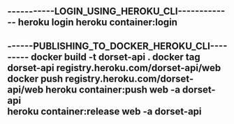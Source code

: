 -----------LOGIN_USING_HEROKU_CLI-------------
heroku login
heroku container:login
----------------------------------------------
------PUBLISHING_TO_DOCKER_HEROKU_CLI---------
docker build -t dorset-api .
docker tag dorset-api registry.heroku.com/dorset-api/web
docker push registry.heroku.com/dorset-api/web
heroku container:push web -a dorset-api   
heroku container:release web -a dorset-api
----------------------------------------------